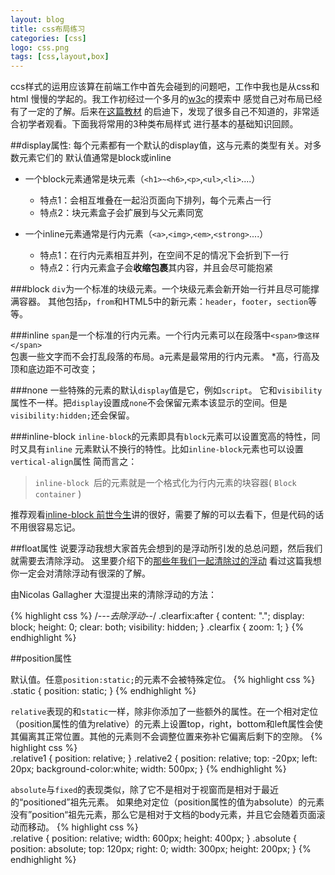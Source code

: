 ```yaml
---
layout: blog
title: css布局练习
categories: [css]
logo: css.png 
tags: [css,layout,box]
---
```


ccs样式的运用应该算在前端工作中首先会碰到的问题吧，工作中我也是从css和html
慢慢的学起的。我工作初经过一个多月的[w3c](http://www.w3school.com.cn/)的摸索中 
感觉自己对布局已经有了一定的了解。后来在[这篇教材](http://zh.learnlayout.com/index.html)
的启迪下，发现了很多自己不知道的，非常适合初学者观看。下面我将常用的3种类布局样式
进行基本的基础知识回顾。

##display属性:
每个元素都有一个默认的display值，这与元素的类型有关。对多数元素它们的
默认值通常是block或inline

- 一个block元素通常是块元素（`<h1>~<h6>`,`<p>`,`<ul>`,`<li>`....）
  - 特点1：会相互堆叠在一起沿页面向下排列，每个元素占一行
  - 特点2：块元素盒子会扩展到与父元素同宽

- 一个inline元素通常是行内元素（`<a>`,`<img>`,`<em>`,`<strong>`....）
  - 特点1：在行内元素相互并列，在空间不足的情况下会折到下一行
  - 特点2：行内元素盒子会**收缩包裹**其内容，并且会尽可能抱紧

###block
`div`为一个标准的块级元素。一个块级元素会新开始一行并且尽可能撑满容器。
其他包括`p`，`from`和HTML5中的新元素：`header`，`footer`，`section`等等。

###inline
`span`是一个标准的行内元素。一个行内元素可以在段落中`<span>像这样</span>`	 
包裹一些文字而不会打乱段落的布局。a元素是最常用的行内元素。
*高，行高及顶和底边距不可改变；

###none
一些特殊的元素的默认`display`值是它，例如`script`。 它和`visibility`属性不一样。把`display`设置成`none`不会保留元素本该显示的空间。但是`visibility:hidden;`还会保留。

###inline-block
`inline-block`的元素即具有`block`元素可以设置宽高的特性，同时又具有`inline`
元素默认不换行的特性。比如` inline-block `元素也可以设置` vertical-align `属性
简而言之：
> `inline-block `后的元素就是一个格式化为行内元素的块容器( `Block container` )

推荐观看[inline-block 前世今生](http://ued.taobao.org/blog/2012/08/inline-block/)讲的很好，需要了解的可以去看下，但是代码的话不用很容易忘记。


##float属性
说要浮动我想大家首先会想到的是浮动所引发的总总问题，然后我们就需要去清除浮动。
这里要介绍下的[那些年我们一起清除过的浮动](http://www.iyunlu.com/view/css-xhtml/55.html)
看过这篇我想你一定会对清除浮动有很深的了解。

由Nicolas Gallagher 大湿提出来的清除浮动的方法：

{% highlight css %}
/*---去除浮动--*/
.clearfix:after {
    content: ".";
    display: block;
    height: 0;
    clear: both;
    visibility: hidden;
}
.clearfix {
    zoom: 1;
}
{% endhighlight %}


##position属性

默认值。任意`position:static;`的元素不会被特殊定位。
{% highlight css %}  	 
.static {
    position: static;
}
{% endhighlight %}


`relative`表现的和`static`一样，除非你添加了一些额外的属性。在一个相对定位（position属性的值为relative）的元素上设置top，right，bottom和left属性会使其偏离其正常位置。其他的元素则不会调整位置来弥补它偏离后剩下的空隙。
{% highlight css %}  	   
.relative1 {
    position: relative;
}
.relative2 {
	position: relative;
	top: -20px;
	left: 20px;
	background-color:white;
	width: 500px;
}
{% endhighlight %}

  

`absolute`与`fixed`的表现类似，除了它不是相对于视窗而是相对于最近的“positioned”祖先元素。
如果绝对定位（position属性的值为absolute）的元素没有”position“祖先元素，那么它是相对于文档的body元素，并且它会随着页面滚动而移动。
{% highlight css %}  	
.relative {
  position: relative;
  width: 600px;
  height: 400px;
}
.absolute {
  position: absolute;
  top: 120px;
  right: 0;
  width: 300px;
  height: 200px;
}
{% endhighlight %}



